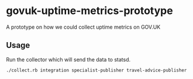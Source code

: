 # govuk-uptime-metrics-prototype

A prototype on how we could collect uptime metrics on GOV.UK

## Usage

Run the collector which will send the data to statsd.

```fish
./collect.rb integration specialist-publisher travel-advice-publisher
```

